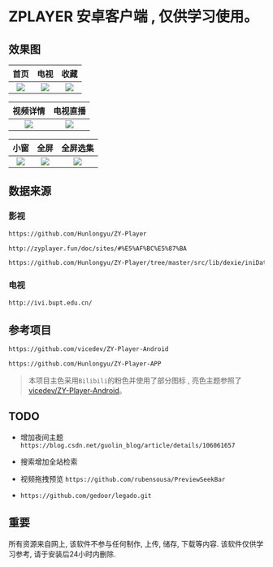 # ZPLAYER 安卓客户端 , 仅供学习使用。

## 效果图

| 首页 | 电视 | 收藏 |
|:---:|:---:|:---:|
|![](https://raw.githubusercontent.com/javakam/zy_client_android/main/screenshot/img_home.png)|![](https://raw.githubusercontent.com/javakam/zy_client_android/main/screenshot/img_tv.png)|![](https://raw.githubusercontent.com/javakam/zy_client_android/main/screenshot/img_collect.png)|

| 视频详情 | 电视直播 |
|:---:|:---:|
|![](https://raw.githubusercontent.com/javakam/zy_client_android/main/screenshot/img_video_detail.png)| ![](https://raw.githubusercontent.com/javakam/zy_client_android/main/screenshot/img_tv_detail.png) |

| 小窗 | 全屏 | 全屏选集 |
|:---:|:---:|:---:|
|![](https://raw.githubusercontent.com/javakam/zy_client_android/main/screenshot/img_tiny_window.png)| ![](https://raw.githubusercontent.com/javakam/zy_client_android/main/screenshot/img_video_full.png) | ![](https://raw.githubusercontent.com/javakam/zy_client_android/main/screenshot/img_video_full_list.png) |

## 数据来源

### 影视
```html
https://github.com/Hunlongyu/ZY-Player

http://zyplayer.fun/doc/sites/#%E5%AF%BC%E5%87%BA

https://github.com/Hunlongyu/ZY-Player/tree/master/src/lib/dexie/iniData
```

### 电视
```html
http://ivi.bupt.edu.cn/
```

## 参考项目
```html
https://github.com/vicedev/ZY-Player-Android

https://github.com/Hunlongyu/ZY-Player-APP
```
> 本项目主色采用`Bilibili`的粉色并使用了部分图标 , 亮色主题参照了[vicedev/ZY-Player-Android](https://github.com/vicedev/ZY-Player-Android)。

## TODO

- 增加夜间主题 `https://blog.csdn.net/guolin_blog/article/details/106061657`

- 搜索增加全站检索

- 视频拖拽预览 `https://github.com/rubensousa/PreviewSeekBar`

- `https://github.com/gedoor/legado.git`

## 重要

所有资源来自网上, 该软件不参与任何制作, 上传, 储存, 下载等内容. 该软件仅供学习参考, 请于安装后24小时内删除.